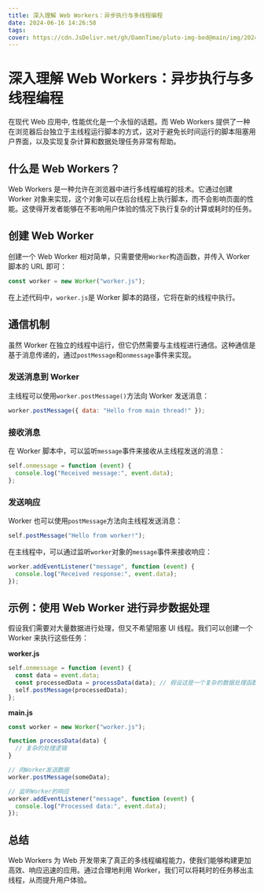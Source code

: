 ```yaml
---
title: 深入理解 Web Workers：异步执行与多线程编程
date: 2024-06-16 14:26:58
tags:
cover: https://cdn.JsDelivr.net/gh/DamnTime/pluto-img-bed@main/img/202406171101362.png
---
```


# 深入理解 Web Workers：异步执行与多线程编程

在现代 Web 应用中, 性能优化是一个永恒的话题。而 Web Workers 提供了一种在浏览器后台独立于主线程运行脚本的方式，这对于避免长时间运行的脚本阻塞用户界面，以及实现复杂计算和数据处理任务非常有帮助。

## 什么是 Web Workers？

Web Workers 是一种允许在浏览器中进行多线程编程的技术。它通过创建 Worker 对象来实现，这个对象可以在后台线程上执行脚本，而不会影响页面的性能。这使得开发者能够在不影响用户体验的情况下执行复杂的计算或耗时的任务。

## 创建 Web Worker

创建一个 Web Worker 相对简单，只需要使用`Worker`构造函数，并传入 Worker 脚本的 URL 即可：

```javascript
const worker = new Worker("worker.js");
```

在上述代码中，`worker.js`是 Worker 脚本的路径，它将在新的线程中执行。

## 通信机制

虽然 Worker 在独立的线程中运行，但它仍然需要与主线程进行通信。这种通信是基于消息传递的，通过`postMessage`和`onmessage`事件来实现。

### 发送消息到 Worker

主线程可以使用`worker.postMessage()`方法向 Worker 发送消息：

```javascript
worker.postMessage({ data: "Hello from main thread!" });
```

### 接收消息

在 Worker 脚本中，可以监听`message`事件来接收从主线程发送的消息：

```javascript
self.onmessage = function (event) {
  console.log("Received message:", event.data);
};
```

### 发送响应

Worker 也可以使用`postMessage`方法向主线程发送消息：

```javascript
self.postMessage("Hello from worker!");
```

在主线程中，可以通过监听`worker`对象的`message`事件来接收响应：

```javascript
worker.addEventListener("message", function (event) {
  console.log("Received response:", event.data);
});
```

## 示例：使用 Web Worker 进行异步数据处理

假设我们需要对大量数据进行处理，但又不希望阻塞 UI 线程。我们可以创建一个 Worker 来执行这些任务：

**worker.js**

```javascript
self.onmessage = function (event) {
  const data = event.data;
  const processedData = processData(data); // 假设这是一个复杂的数据处理函数
  self.postMessage(processedData);
};
```

**main.js**

```javascript
const worker = new Worker("worker.js");

function processData(data) {
  // 复杂的处理逻辑
}

// 向Worker发送数据
worker.postMessage(someData);

// 监听Worker的响应
worker.addEventListener("message", function (event) {
  console.log("Processed data:", event.data);
});
```

## 总结

Web Workers 为 Web 开发带来了真正的多线程编程能力，使我们能够构建更加高效、响应迅速的应用。通过合理地利用 Worker，我们可以将耗时的任务移出主线程，从而提升用户体验。
